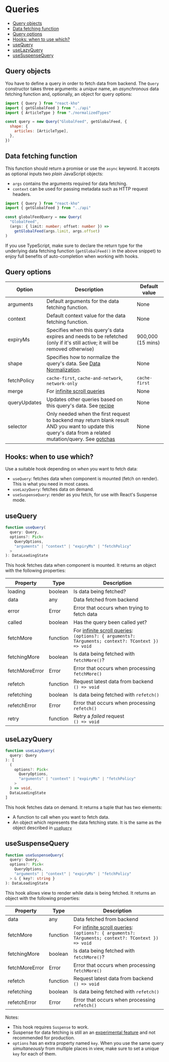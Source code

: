 # Queries

- [Query objects](#query-objects)
- [Data fetching function](#data-fetching-function)
- [Query options](#query-options)
- [Hooks: when to use which?](#hooks-when-to-use-which)
- [useQuery](#usequery)
- [useLazyQuery](#uselazyquery)
- [useSuspenseQuery](#usesuspensequery)

## Query objects

You have to define a query in order to fetch data from backend. The `Query` constructor takes three arguments: a _unique_ name, an _asynchronous_ data fetching function and, optionally, an object for query options:

```javascript
import { Query } from "react-kho"
import { getGlobalFeed } from "../api"
import { ArticleType } from "./normalizedTypes"

const query = new Query("GlobalFeed", getGlobalFeed, {
  shape: {
    articles: [ArticleType],
  },
})
```

## Data fetching function

This function should return a promise or use the `async` keyword. It accepts as optional inputs two _plain_ JavaScript objects:

- `args` contains the arguments required for data fetching.
- `context` can be used for passing metadata such as HTTP request headers.

```typescript
import { Query } from "react-kho"
import { getGlobalFeed } from "../api"

const globalFeedQuery = new Query(
  "GlobalFeed",
  (args: { limit: number; offset: number }) =>
    getGlobalFeed(args.limit, args.offset)
)
```

If you use TypeScript, make sure to declare the return type for the underlying data fetching function (`getGlobalFeed()` in the above snippet) to enjoy full benefits of auto-completion when working with hooks.

## Query options

| Option       | Description                                                                                                                                                             | Default value     |
| ------------ | ----------------------------------------------------------------------------------------------------------------------------------------------------------------------- | ----------------- |
| arguments    | Default arguments for the data fetching function.                                                                                                                       | None              |
| context      | Default context value for the data fetching function.                                                                                                                   | None              |
| expiryMs     | Specifies when this query's data expires and needs to be refetched (only if it's still active; it will be removed otherwise)                                            | 900,000 (15 mins) |
| shape        | Specifies how to normalize the query's data. See [Data Normalization](DataNormalization.md).                                                                            | None              |
| fetchPolicy  | `cache-first`, `cache-and-network`, `network-only`                                                                                                                      | `cache-first`     |
| merge        | For [infinite scroll queries](Recipes.md#infinite-scroll-queries)                                                                                                       | None              |
| queryUpdates | Updates other queries based on this query's data. See [recipe](Recipes.md#update-other-queries-based-on-a-query-s-data)                                                 | None              |
| selector     | Only needed when the first request to backend may return blank result AND you want to update this query's data from a related mutation/query. See [gotchas](Gotchas.md) | None              |

## Hooks: when to use which?

Use a suitable hook depending on _when_ you want to fetch data:

- `useQuery`: fetches data when component is mounted (fetch on render). This is what you need in most cases.
- `useLazyQuery`: fetches data on demand.
- `useSuspenseQuery`: render as you fetch, for use with React's Suspense mode.

## useQuery

```typescript
function useQuery(
  query: Query,
  options?: Pick<
    QueryOptions,
    "arguments" | "context" | "expiryMs" | "fetchPolicy"
  >
): DataLoadingState
```

This hook fetches data when component is mounted. It returns an object with the following properties:

| Property       | Type     | Description                                                                                                                                   |
| -------------- | -------- | --------------------------------------------------------------------------------------------------------------------------------------------- |
| loading        | boolean  | Is data being fetched?                                                                                                                        |
| data           | any      | Data fetched from backend                                                                                                                     |
| error          | Error    | Error that occurs when trying to fetch data                                                                                                   |
| called         | boolean  | Has the query been called yet?                                                                                                                |
| fetchMore      | function | For [infinite scroll queries](Recipes.md#infinite-scroll-queries): <br/> `(options?: { arguments?: TArguments; context?: TContext }) => void` |
| fetchingMore   | boolean  | Is data being fetched with `fetchMore()`?                                                                                                     |
| fetchMoreError | Error    | Error that occurs when processing `fetchMore()`                                                                                               |
| refetch        | function | Request latest data from backend <br/> `() => void`                                                                                           |
| refetching     | boolean  | Is data being fetched with `refetch()`                                                                                                        |
| refetchError   | Error    | Error that occurs when processing `refetch()`                                                                                                 |
| retry          | function | Retry a _failed_ request <br/> `() => void`                                                                                                   |

## useLazyQuery

```typescript
function useLazyQuery(
  query: Query
): [
  (
    options?: Pick<
      QueryOptions,
      "arguments" | "context" | "expiryMs" | "fetchPolicy"
    >
  ) => void,
  DataLoadingState
]
```

This hook fetches data on demand. It returns a tuple that has two elements:

- A function to call when you want to fetch data.
- An object which represents the data fetching state. It is the same as the object described in [`useQuery`](#usequery)

## useSuspenseQuery

```typescript
function useSuspenseQuery(
  query: Query,
  options?: Pick<
    QueryOptions,
    "arguments" | "context" | "expiryMs" | "fetchPolicy"
  > & { key?: string }
): DataLoadingState
```

This hook allows view to render while data is being fetched. It returns an object with the following properties:

| Property       | Type     | Description                                                                                                                                   |
| -------------- | -------- | --------------------------------------------------------------------------------------------------------------------------------------------- |
| data           | any      | Data fetched from backend                                                                                                                     |
| fetchMore      | function | For [infinite scroll queries](Recipes.md#infinite-scroll-queries): <br/> `(options?: { arguments?: TArguments; context?: TContext }) => void` |
| fetchingMore   | boolean  | Is data being fetched with `fetchMore()`?                                                                                                     |
| fetchMoreError | Error    | Error that occurs when processing `fetchMore()`                                                                                               |
| refetch        | function | Request latest data from backend <br/> `() => void`                                                                                           |
| refetching     | boolean  | Is data being fetched with `refetch()`                                                                                                        |
| refetchError   | Error    | Error that occurs when processing `refetch()`                                                                                                 |

Notes:

- This hook requires `Suspense` to work.
- Suspense for data fetching is still an an [experimental feature](https://reactjs.org/docs/concurrent-mode-suspense.html) and not recommended for production.
- `options` has an extra property named `key`. When you use the same query _simultaneously_ from multiple places in view, make sure to set a unique `key` for each of them.
